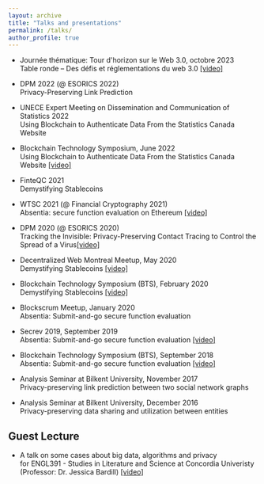 ```yaml
---
layout: archive
title: "Talks and presentations"
permalink: /talks/
author_profile: true
---
```

* Journée thématique: Tour d'horizon sur le Web 3.0, octobre 2023 <br/> 
Table ronde – Des défis et réglementations du web 3.0 [[video]](https://www.youtube.com/watch?v=8nvAuGn6AxU)

* DPM 2022 (@ ESORICS 2022) <br/> 
Privacy-Preserving Link Prediction

* UNECE Expert Meeting on Dissemination and Communication of Statistics 2022 <br/> 
Using Blockchain to Authenticate Data From the Statistics Canada Website


* Blockchain Technology Symposium, June 2022 <br/>
Using Blockchain to Authenticate Data From the Statistics Canada Website [[video]](https://www.youtube.com/watch?v=ccAuKLha-dQ)

* FinteQC 2021 <br/> 
Demystifying Stablecoins

* WTSC 2021 (@ Financial Cryptography 2021) <br/> 
Absentia: secure function evaluation on Ethereum [[video]](https://www.youtube.com/watch?v=cOOQ8HhfxqU)

* DPM 2020 (@ ESORICS 2020) <br/> 
Tracking the Invisible: Privacy-Preserving Contact Tracing to Control the Spread of a Virus[[video]](https://www.youtube.com/watch?v=QMt7iXQKJO0)

* Decentralized Web Montreal Meetup, May 2020 <br/> 
Demystifying Stablecoins [[video]](https://www.youtube.com/watch?v=VplnuXoT1OI&feature=emb_title)

* Blockchain Technology Symposium (BTS), February 2020 <br/> 
Demystifying Stablecoins [[video]](https://www.youtube.com/watch?v=9IPlG4JiL-k&feature=youtu.be)

* Blockscrum Meetup, January 2020 <br/> 
Absentia: Submit-and-go secure function evaluation

* Secrev 2019, September 2019  <br/> 
Absentia: Submit-and-go secure function evaluation [[video]](https://www.youtube.com/watch?time_continue=3&v=KwyOtY6RJ5E)

* Blockchain Technology Symposium (BTS), September 2018 <br/> 
Absentia: Submit-and-go secure function evaluation [[video]](https://video-archive.fields.utoronto.ca/view/9443) 

* Analysis Seminar at Bilkent University, November 2017<br/> 
Privacy-preserving link prediction between two social network graphs 

* Analysis Seminar at Bilkent University, December 2016  <br/> 
Privacy-preserving data sharing and utilization between entities 

## Guest Lecture

* A talk on some cases about big data, algorithms and privacy <br/> 
for ENGL391 - Studies in Literature and Science at Concordia Univeristy (Professor: Dr. Jessica Bardill)
[[video]](https://www.youtube.com/watch?v=67Fdzfc87pU)

